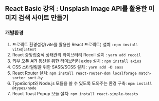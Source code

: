 ## React Basic 강의 : Unsplash Image API를 활용한 이미지 검색 사이트 만들기
### 개발환경
1. 프로젝트 환경설정(vite를 활용한 React 프로젝트) 설치 : `npm install vite@latest` <br />
2. React 중앙집중식 상태관리 라이브러리 Recoil 설치 : `yarn add recoil` <br />
3. 외부 오픈 API 통신을 위한 라이브러리 axios 설치 : `npm install axios` <br />
4. CSS 스타일링을 위한 SASS/SCSS 설치 : `yarn add -D sass` <br />
5. React Router 설치: `npm install react-router-dom localforage match-sorter sort-by` <br />
6. TypeScript와 Node.js 모듈을 쓸 수 있도록 도와주는 환경 구축: `npm install @types/node` <br />
7. React Toast Popup 모듈 설치: `npm install react-simple-toasts` <br />